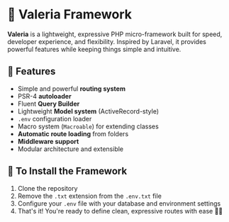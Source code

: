 # 🧱 Valeria Framework

**Valeria** is a lightweight, expressive PHP micro-framework built for speed, developer experience, and flexibility. Inspired by Laravel, it provides powerful features while keeping things simple and intuitive.

## 🚀 Features

- Simple and powerful **routing system**
- PSR-4 **autoloader**
- Fluent **Query Builder**
- Lightweight **Model system** (ActiveRecord-style)
- `.env` configuration loader
- Macro system (`Macroable`) for extending classes
- **Automatic route loading** from folders
- **Middleware support**
- Modular architecture and extensible

## 📂 To Install the Framework

1. Clone the repository
2. Remove the `.txt` extension from the `.env.txt` file
3. Configure your `.env` file with your database and environment settings
4. That's it! You're ready to define clean, expressive routes with ease 🚀✨